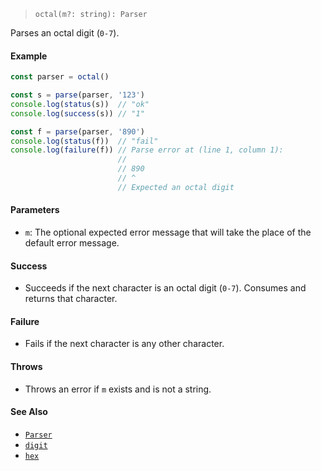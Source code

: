 <!--
 Copyright (c) 2020 Thomas J. Otterson
 
 This software is released under the MIT License.
 https://opensource.org/licenses/MIT
-->

> `octal(m?: string): Parser`

Parses an octal digit (`0-7`).

#### Example

```javascript
const parser = octal()

const s = parse(parser, '123')
console.log(status(s))  // "ok"
console.log(success(s)) // "1"

const f = parse(parser, '890')
console.log(status(f))  // "fail"
console.log(failure(f)) // Parse error at (line 1, column 1):
                        //
                        // 890
                        // ^
                        // Expected an octal digit
```

#### Parameters

* `m`: The optional expected error message that will take the place of the default error message.

#### Success

* Succeeds if the next character is an octal digit (`0-7`). Consumes and returns that character.

#### Failure

* Fails if the next character is any other character.

#### Throws

* Throws an error if `m` exists and is not a string.

#### See Also

* [`Parser`](../types/parser.md)
* [`digit`](digit.md)
* [`hex`](hex.md)